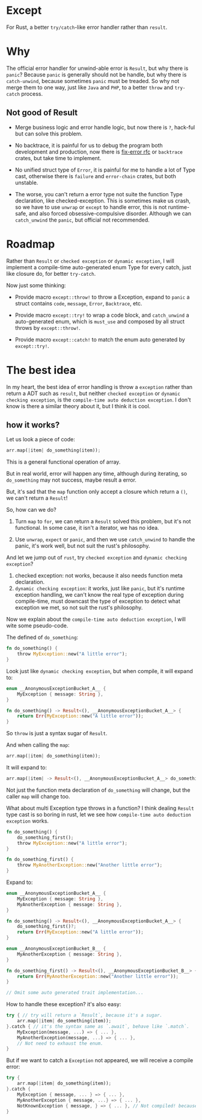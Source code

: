 # Except

For Rust, a better `try/catch`-like error handler rather than `result`.



# Why

The official error handler for unwind-able error is `Result`, but why there is `panic`? Because `panic` is generally should not be handle,
but why there is `catch-unwind`, because sometimes `panic` must be treaded. So why not merge them to one way, just like `Java` and `PHP`,
to a better `throw` and `try-catch` process.



## Not good of Result
- Merge business logic and error handle logic, but now there is `?`, hack-ful but can solve this problem.

- No backtrace, it is painful for us to debug the program both development and production, now there is [fix-error rfc](https://github.com/rust-lang/rfcs/blob/master/text/2504-fix-error.md) or `backtrace` crates,
  but take time to implement.

- No unified struct type of `Error`, it is painful for me to handle a lot of Type cast, otherwise there is `failure` and `error-chain` crates, but both unstable.

- The worse, you can't return a error type not suite the function Type declaration, like checked-exception. This is sometimes make us crash,
  so we have to use `unwrap` or `except` to handle error, this is not runtime-safe, and also forced obsessive-compulsive disorder. Although we can `catch_unwind` the `panic`, but official not recommended.

  

# Roadmap

Rather than `Result` or `checked exception` or `dynamic exception`, I will implement a compile-time auto-generated enum Type for every catch, just like 
closure do, for better `try-catch`.

Now just some thinking:

- Provide macro `except::throw!` to throw a Exception, expand to `panic` a struct contains `code`, `message`, `Error`, `Backtrace`, etc.

- Provide macro `except::try!` to wrap a code block, and `catch_unwind` a auto-generated enum,
  which is `must_use` and composed by all struct throws by `except::throw!`.

- Provide macro `except::catch!` to match the enum auto generated by `except::try!`. 

  

# The best idea

In my heart, the best idea of error handling is throw a `exception` rather than return a ADT such as `result`, but neither `checked exception` or `dynamic checking exception`, is the `compile-time auto deduction exception`. I don't know is there a similar theory about it, but I think it is cool.

## how it works?

Let us look a piece of code:

```rust
arr.map(|item| do_something(item));
```

This is a general functional operation of  array.

But in real world, error will happen any time, although during iterating, so `do_something` may not success, maybe result a error.

But, it's sad that the `map` function only accept a closure which return a `()`, we can't return a `Result`!

So, how can we do?

1. Turn `map` to `for`, we can return a `Result` solved this problem, but it's not functional. In some case, it isn't a iterator, we has no idea.

2. Use `unwrap`, `expect` or `panic`, and then we use `catch_unwind` to handle the panic, it's work well, but not suit the rust's philosophy.

And let we jump out of `rust`, try `checked exception` and `dynamic checking exception`?

1. checked exception: not works, because it also needs function meta declaration.
2. `dynamic checking exception`: it works, just like `panic`, but it's runtime exception handling, we can't know the real type of exception during compile-time, must downcast the type of exception to detect what exception we met, so not suit  the rust's philosophy.



Now we explain about the `compile-time auto deduction exception`, I will wite some pseudo-code.

The defined of `do_something`:

```rust
fn do_something() {
    throw MyException::new("A little error");
}
```

Look just like `dynamic checking exception`, but when compile, it will expand to:

```rust
enum __AnonymousExceptionBucket_A__ {
    MyException { message: String },
}

fn do_something() -> Result<(), __AnonymousExceptionBucket_A__> {
    return Err(MyException::new("A little error"));
}
```

So `throw` is just a syntax sugar of `Result`.

And when calling the `map`:

```rust
arr.map(|item| do_something(item));
```

It will expand to:

```rust
arr.map(|item| -> Result<(), __AnonymousExceptionBucket_A__> do_something(item));
```

Not just the function meta declaration of `do_something` will change, but the caller `map` will change too.



What about multi Exception type throws in a function? I think dealing `Result` type cast is so boring in rust, let we see how `compile-time auto deduction exception` works.

```rust
fn do_something() {
    do_something_first();
    throw MyException::new("A little error");
}

fn do_something_first() {
    throw MyAnotherException::new("Another little error");
}
```

Expand to:

```rust
enum __AnonymousExceptionBucket_A__ {
    MyException { message: String },
    MyAnotherException { message: String },
}

fn do_something() -> Result<(), __AnonymousExceptionBucket_A__> {
    do_something_first()?;
    return Err(MyException::new("A little error"));
}

enum __AnonymousExceptionBucket_B__ {
    MyAnotherException { message: String },
}

fn do_something_first() -> Result<(), __AnonymousExceptionBucket_B__> {
    return Err(MyAnotherException::new("Another little error"));
}

// Omit some auto generated trait implementation...
```



How to handle these exception? it's also easy:

```rust
try { // try will return a `Result`, because it's a sugar.
    arr.map(|item| do_something(item));
}.catch { // it's the syntax same as `.await`, behave like `.match`.
    MyException(message, ...) => { ... },
    MyAnotherException(message, ...) => { ... },
    // Not need to exhaust the enum.
}
```

But if we want to catch a `Exception` not appeared, we will receive a compile error:

```rust
try {
    arr.map(|item| do_something(item));
}.catch {
    MyException { message, ... } => { ... },
    MyAnotherException { message, ...} => { ... },
    NotKnownException { message, } => { ... }, // Not compiled! because is not an element of enum.
}
```

